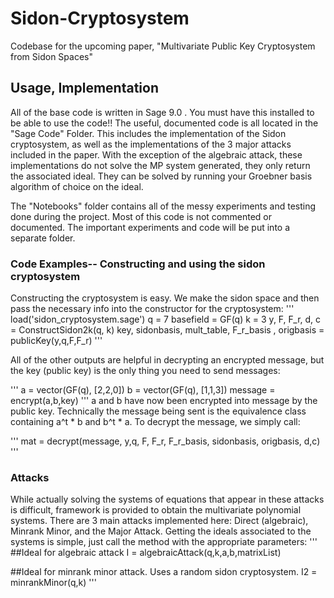 # Sidon-Cryptosystem
Codebase for the upcoming paper, "Multivariate Public Key Cryptosystem from Sidon Spaces" 
## Usage, Implementation
All of the base code is written in Sage 9.0 . You must have this installed to be able to use the code!! 
The useful, documented code is all located in the "Sage Code" Folder. This includes the implementation of the Sidon cryptosystem, as well as the implementations of the 3 major attacks included in the paper. 
With the exception of the algebraic attack, these implementations do not solve the MP system generated, they only return the associated ideal. They can be solved by running your Groebner basis 
algorithm of choice on the ideal. 

The "Notebooks" folder contains all of the messy experiments and testing done during the project. Most of this code is not commented or documented. The important experiments and code will be put into 
a separate folder. 

### Code Examples-- Constructing and using the sidon cryptosystem 
Constructing the cryptosystem is easy. We make the sidon space and then pass the necessary info into the constructor for the cryptosystem: 
'''
load('sidon_cryptosystem.sage')
q = 7
basefield = GF(q)
k = 3
y, F, F_r, d, c = ConstructSidon2k(q, k)
key, sidonbasis, mult_table, F_r_basis , origbasis = publicKey(y,q,F,F_r)
'''

All of the other outputs are helpful in decrypting an encrypted message,
but the key (public key) is the only thing you need to send messages: 

'''
a = vector(GF(q), [2,2,0])
b = vector(GF(q), [1,1,3])
message = encrypt(a,b,key)
'''
a and b have now been encrypted into message by the public key. 
Technically the message being sent is the equivalence class containing a^t * b and b^t * a. 
To decrypt the message, we simply call: 

'''
mat = decrypt(message, y,q, F, F_r, F_r_basis, sidonbasis, origbasis, d,c)
'''

### Attacks 
While actually solving the systems of equations that appear in these attacks is difficult, framework is provided to obtain the multivariate polynomial systems. 
There are 3 main attacks implemented here: Direct (algebraic), Minrank Minor, and the Major Attack. Getting the ideals associated to the systems is simple, just call the method with 
the appropriate parameters: 
'''
##Ideal for algebraic attack
I = algebraicAttack(q,k,a,b,matrixList)

##Ideal for minrank minor attack. Uses a random sidon cryptosystem. 
I2 = minrankMinor(q,k)
'''



